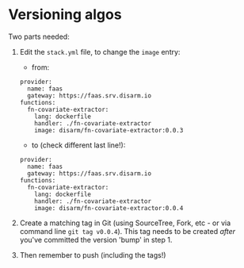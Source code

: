 # Versioning algos

Two parts needed:
1. Edit the `stack.yml` file, to change the `image` entry:
	- from: 
	```
	provider:
	  name: faas
	  gateway: https://faas.srv.disarm.io
	functions:
	  fn-covariate-extractor:
	    lang: dockerfile
	    handler: ./fn-covariate-extractor
	    image: disarm/fn-covariate-extractor:0.0.3
	```
	- to (check different last line!):
	```
	provider:
	  name: faas
	  gateway: https://faas.srv.disarm.io
	functions:
	  fn-covariate-extractor:
	    lang: dockerfile
	    handler: ./fn-covariate-extractor
	    image: disarm/fn-covariate-extractor:0.0.4
	```
2. Create a matching tag in Git (using SourceTree, Fork, etc - or via command line `git tag v0.0.4`). This tag needs to be created _after_ you've committed the version 'bump' in step 1.

3. Then remember to push (including the tags!)	